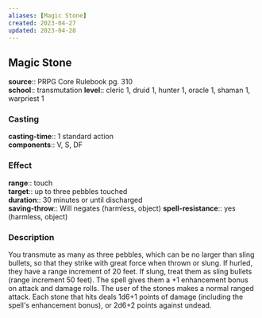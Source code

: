 ```yaml
---
aliases: [Magic Stone]
created: 2023-04-27
updated: 2023-04-28
---
```


## Magic Stone

**source**:: PRPG Core Rulebook pg. 310  
**school**:: transmutation
**level**:: cleric 1, druid 1, hunter 1, oracle 1, shaman 1, warpriest 1

### Casting

**casting-time**:: 1 standard action  
**components**:: V, S, DF

### Effect

**range**:: touch  
**target**:: up to three pebbles touched  
**duration**:: 30 minutes or until discharged  
**saving-throw**:: Will negates (harmless, object)
**spell-resistance**:: yes (harmless, object)

### Description

You transmute as many as three pebbles, which can be no larger than sling bullets, so that they strike with great force when thrown or slung. If hurled, they have a range increment of 20 feet. If slung, treat them as sling bullets (range increment 50 feet). The spell gives them a +1 enhancement bonus on attack and damage rolls. The user of the stones makes a normal ranged attack. Each stone that hits deals 1d6+1 points of damage (including the spell's enhancement bonus), or 2d6+2 points against undead.
